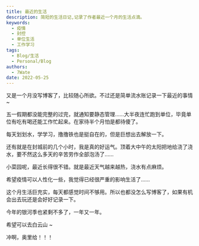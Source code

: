 ```yaml
---
title: 最近的生活
description: 简短的生活日记,记录了作者最近一个月的生活点滴。
keywords:
  - 疫情
  - 封控
  - 单位生活
  - 工作学习
tags:
  - Blog/生活
  - Personal/Blog
authors:
  - 7Wate
date: 2022-05-25
---
```


又是一个月没写博客了，比较随心所欲。不过还是简单流水账记录一下最近的事情 ~

五一假期都没能完整的过完，就通知要静态管理……大半夜连忙跑到单位，毕竟单位有吃有喝还能工作忙起来。在家待半个月怕是都待傻了。

每天划划水，学学习，撸撸铁也是挺自在的，但是巨想出去解放一下。

还有就是在封城前的几个小时，我是真的好运气。顶着大中午的太阳把地给浇了浇水，要不然这么多天的辛苦劳作全部泡汤了……

小菜园呢，最近长得很不错。就是最近天气越来越热，浇水有点麻烦。

希望疫情可以人性化一些，我觉得已经很严重的影响生活了……

这个月生活巨充实，每天都感觉时间不够用。所以也都没怎么写博客了，如果有机会出去玩还是会好好记录一下。

今年的银河季也紧剩不多了，一年又一年。

希望可以去白云山 ~

冲啊，奥里给！！！

